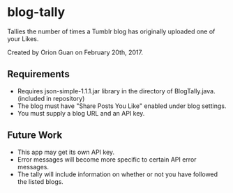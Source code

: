 # blog-tally
Tallies the number of times a Tumblr blog has originally uploaded one of your Likes.

Created by Orion Guan on February 20th, 2017.

## Requirements
* Requires json-simple-1.1.1.jar library in the directory of BlogTally.java. (included in repository)
* The blog must have "Share Posts You Like" enabled under blog settings.
* You must supply a blog URL and an API key.

## Future Work
* This app may get its own API key.
* Error messages will become more specific to certain API error messages.
* The tally will include information on whether or not you have followed the listed blogs.

